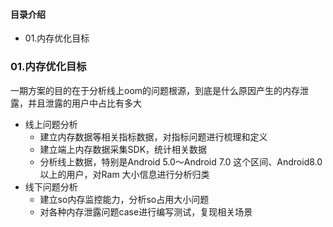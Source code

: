 #### 目录介绍
- 01.内存优化目标



### 01.内存优化目标
一期方案的目的在于分析线上oom的问题根源，到底是什么原因产生的内存泄露，并且泄露的用户中占比有多大
- 线上问题分析
    - 建立内存数据等相关指标数据，对指标问题进行梳理和定义
    - 建立端上内存数据采集SDK，统计相关数据
    - 分析线上数据，特别是Android 5.0～Android 7.0 这个区间、Android8.0以上的用户，对Ram 大小信息进行分析归类
- 线下问题分析
    - 建立so内存监控能力，分析so占用大小问题
    - 对各种内存泄露问题case进行编写测试，复现相关场景







